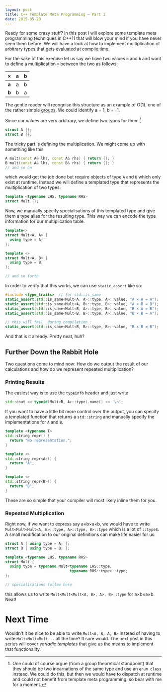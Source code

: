 ```yaml
---
layout: post
title: C++ Template Meta Programming – Part 1
date: 2015-05-20
---
```


Ready for some crazy stuff? In this post I will explore some template meta programming techniques in C++11 that will blow your mind if you have never seen them before. We will have a look at how to implement multiplication of arbitrary types that gets evaluated at compile time.

For the sake of this exercise let us say we have two values `a` and `b` and want to define a multiplication `×` between the two as follows:

|   ×   | a | b |
|:-----:|:-:|:-:|
| **a** | a | b |
| **b** | b | a |

The gentle reader will recognise this structure as an example of O(1), one of the rather simple [groups](https://en.wikipedia.org/wiki/Group_theory). We could identify a = 1, b = -1.

Since our values are very arbitrary, we define two types for them.[^1]

```cpp
struct A {};
struct B {};
```

The tricky part is defining the multiplication. We might come up with something like this

```cpp
A mult(const A& lhs, const A& rhs) { return {}; }
B mult(const A& lhs, const B& rhs) { return {}; }
// and so on
```

which would get the job done but require objects of type `A` and `B` which only exist at runtime. Instead we will define a templated type that represents the multiplication of two types:

```cpp
template <typename LHS, typename RHS>
struct Mult {};
```
Now, we manually specify specialisations of this templated type and give them a type alias for the resulting type. This way we can encode the type information for our multiplication table.

```cpp
template<>
struct Mult<A, A> {
  using type = A;
};

template <>
struct Mult<A, B> {
  using type = B;
};

// and so forth
```

In order to verify that this works, we can use `static_assert` like so:

```cpp
#include <type_traits>  // for std::is_same
static_assert(std::is_same<Mult<A, A>::type, A>::value, "A × A = A");
static_assert(std::is_same<Mult<A, B>::type, B>::value, "A × B = B");
static_assert(std::is_same<Mult<B, A>::type, B>::value, "B × A = B");
static_assert(std::is_same<Mult<B, B>::type, A>::value, "B × B = A");

// this will fail _during compilation_:
static_assert(std::is_same<Mult<B, B>::type, B>::value, "B x B ≠ B");
```

And that is it already. Pretty neat, huh?


## Further Down the Rabbit Hole
Two questions come to mind now: How do we output the result of our calculations and how do we represent repeated multiplication?

### Printing Results
The easiest way is to use the `typeinfo` header and just write

```cpp
std::cout << typeid(Mult<B, A>::type).name() << '\n';
```

If you want to have a little bit more control over the output, you can specify a templated function that returns a `std::string` and manually specify the implementations for `A` and `B`.

```cpp
template <typename T>
std::string repr() {
  return "No representation.";
}

template <>
std::string repr<A>() {
  return "A";
}

template <>
std::string repr<B>() {
  return "B";  
}
```
These are so simple that your compiler will most likely inline them for you.


### Repeated Multiplication
Right now, if we want to express say a×b×a×b, we would have to write `Mult<Mult<Mult<A, B>::type, A>::type, B>::type` which is a lot of `::type`s. A small modification to our original definitions can make life easier for us:

```cpp
struct A { using type = A; };
struct B { using type = B; };

template <typename LHS, typename RHS>
struct Mult {
  using type = typename Mult<typename LHS::type,
                             typename RHS::type>::type;
};

// specialisations follow here
```

this allows us to write `Mult<Mult<Mult<A, B>, A>, B>::type` for a×b×a×b. Neat!


# Next Time
Wouldn't it be nice to be able to write `Mult<A, B, A, B>` instead of having to write `Mult<Mult<Mult...` all the time? It sure would. The next post in this series will cover _variadic templates_ that give us the means to implement that functionality.

[^1]: One could of course argue (from a group theoretical standpoint) that they should be two incarnations of the same type and use an `enum class` instead. We could do this, but then we would have to dispatch at runtime and could not benefit from template meta programming, so bear with me for a moment.
